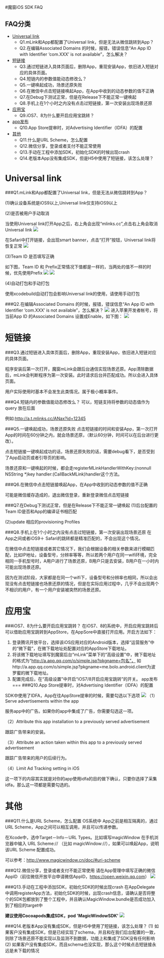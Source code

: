 #魔窗iOS SDK FAQ

FAQ分类
---
* [Universal link](https://github.com/magicwindow/mw-sdk-faq/blob/master/ios-sdk-faq.md#universal-link)
  * Q1.mLink和App都配置了Universal link，但是无法从微信跳转到App？
  * Q2.在编辑Associated Domains 的时候，报错，错误信息“An App ID with Identifier ‘com.XXX’ is not available”，怎么解决？
* [短链接](https://github.com/magicwindow/mw-sdk-faq/blob/master/ios-sdk-faq.md#短链接)
  * Q3.通过短链进入具体页面后，删除App，重现安装App，依旧进入短链对应的具体页面。
  * Q4.短链内的参数值能动态修改么？
  * Q5.一键唤起成功，场景还原失败
  * Q6.在微信中点击短链接唤起App，在App中收到的动态参数的值不正确
  * Q7.在Debug下测试正常，但是在Release下不能正常一键唤起
  * Q8.手机上在1个小时之内没有点击过短链接，第一次安装出现场景还原
* [应用宝](https://github.com/magicwindow/mw-sdk-faq/blob/master/ios-sdk-faq.md#应用宝)
  * Q9.iOS7、8为什么要开启应用宝跳转？
* [app发布](https://github.com/magicwindow/mw-sdk-faq/blob/master/ios-sdk-faq.md#app发布)
  * Q10.App Store提审时，对Advertising Identifier（IDFA）的配置
* [其他](https://github.com/magicwindow/mw-sdk-faq/blob/master/ios-sdk-faq.md#其他)
  * Q11.什么是URL Scheme，怎么配置
  * Q12.微信分享，登录或者支付不能正常使用
  * Q13.手动在工程中添加SDK，初始化SDK的时候出现crash
  * Q14.老版本App没有集成SDK，但是H5中使用了短链接，该怎么处理？


Universal link
===
###Q1.mLink和App都配置了Universal link，但是无法从微信跳转到App？

(1)确认设备系统是iOS9以上,Universal link仅支持iOS9以上

(2)是否被用户手动取消

当使用Universal link打开App之后，右上角会出现“mlinks.cc”,点击右上角会取消Universal link
![](images/ios1-1.png)

在Safari中打开链接，会出现smart banner，点击“打开”按钮，Universal link将恢复正常
![](images/ios1-2.png)

(3)Team ID 是否填写正确

如下图，Team ID 和 Prefix正常情况下值都是一样的，当两处的值不一样的时候，优先使用Prefix
![](http://7xk40m.com2.z0.glb.qiniucdn.com/img-20160607-05.png)
![](images/ios1-3.png)

(4)自动打包和手动打包

使用xcodebuild自动打包会影响Universal link的使用，请使用手动打包

###Q2.在编辑Associated Domains 的时候，报错，错误信息“An App ID with Identifier ‘com.XXX’ is not available”，怎么解决？
![](http://7xk40m.com2.z0.glb.qiniucdn.com/img-20160601-02.png)
进入苹果开发者帐号，将当前App ID 的Associated Domains 设置成Enable，如下图：
![](images/ios2-1.png)

短链接
===
###Q3.通过短链进入具体页面后，删除App，重现安装App，依旧进入短链对应的具体页面。

程序安装后第一次打开，魔窗mLink会跟后台通信实现场景还原。App清除数据后，mLink会判断程序为第一次安装。此时请求后台并匹配成功。所以会进入具体页面。

用户实际使用时基本不会发生此类情况。属于极小概率事件。

###Q4.短链内的参数值能动态修改么？
可以，短链支持将参数的动态值作为 query 放在后面

例如:http://a.t.mlinks.cc/ANax?id=12345

###Q5.一键唤起成功，场景还原失败
点击短链接的时间和安装App，第一次打开App的时间在60分钟之内，就会场景还原，（默认60分钟，时间可以在后台进行更改）。

点击短链接一键唤起成功的话，场景还原失败的话，需要debug看下，是否受到了App启动页或者引导页的影响。

场景还原和一键唤起的时候，都会走registerMLinkHandlerWithKey:(nonnull NSString *)key handler:(CallBackMLink)handler这个方法。

###Q6.在微信中点击短链接唤起App，在App中收到的动态参数的值不正确

可能是微信缓存造成的，退出微信登录，重新登录微信点击短链接

###Q7.在Debug下测试正常，但是在Release下不能正常一键唤起
(1)后台配置的Team ID是否和App的编译证书相匹配

(2)update 相应的provisioning Profiles

###Q8.手机上在1个小时之内没有点击过短链接，第一次安装出现场景还原
在App之间或者iOS9＋ Safari的跳转都是精准匹配的，不会出现这个情况。

在微信中点击短链接或者其它情况下，我们会根据设备的相关参数来进行模糊匹配，比如IP地址，设备型号，分辨率等等，所以若两个用户在同一wifi环境，完全相同一手机型号时，A用户进行了场景还原，B用户只是去安装，B用户在一小时内可能出现场景还原。

因为在测试阶段，大家都是在同一个wifi下，设备型号和分辨率也相同，所以会出现没有点击短链接也场景还原的情况，但是在实际应用过程中，几乎不会出现两个不相识的用户，有一个用户安装被突然的场景还原。

应用宝
===
###iOS7、8为什么要开启应用宝跳转？
在iOS7、8的系统中，开启应用宝跳转后可以借助应用宝跳转到AppStore，在AppSore中直接打开应用。开启方法如下：<br>
1. 登录腾讯开放平台，选择该iOS应用对应的Android版本，选择“运营服务”中的“微下载”，在微下载地址处配置对应的AppStore下载地址。<br>
2. 将该微下载地址填写到魔窗后台“mLink”菜单下的“高级设置”中，微下载地址的格式为“http://a.app.qq.com/o/simple.jsp?pkgname=包名”， 如http://a.app.qq.com/o/simple.jsp?pkgname=me.bolo.android.client为波罗蜜的微下载地址。<br>
3. 配置完成后，在“高级设置”中开启“iOS7/8开启应用宝跳转”的开关。
app发布
===
###Q10.App Store提审时，对Advertising Identifier（IDFA）的配置

SDK中使用了IDFA，App在往AppStore提审的时候，需要勾选以下选项
![](images/ios9-1.png)
（1）Serve advertisements within the app

服务app中的广告。如果你的app中集成了广告，你需要勾选这一项。

（2）Attribute this app installation to a previously served advertisement

跟踪广告带来的安装。

（3）Attribute an action taken within this app to a previously served advertisement

跟踪广告带来的用户的后续行为。

（4）Limit Ad Tracking setting in iOS

这一项下的内容其实就是对你的app使用idfa的目的做下确认，只要你选择了采集idfa，那么这一项都是需要勾选的。


其他
===
###Q11.什么是URL Scheme，怎么配置
OS系统中 App之前是相互隔离的，通过URL Scheme，App之间可以相互调用，并且可以传递参数。

在Xcode中，选中Target－Info－URL Types。比如填写magicWindow 在手机浏览器中输入 URL Scheme:// （比如 magicWindow://），如果可以唤起App，说明该URL Scheme 配置成功。

可以参考：<http://www.magicwindow.cn/doc/#uri-scheme>


###Q12.微信分享，登录或者支付不能正常使用
请在App管理中填写正确的微信AppID（前往微信开放平台申请微信AppID，<https://open.weixin.qq.com>）
![](images/ios5-1.png)


###Q13.手动在工程中添加SDK，初始化SDK的时候出现crash
在AppDelegate中调用registerApp方法，初始化SDK的时候，出现crash信息，请确认是否将整个的SDK包都放到了整个工程中，并且确认MagicWindow.bundle是否成功加入到了相应的target中

**建议使用Cocoapods集成SDK，pod 'MagicWindowSDK'**
![](images/ios10-1.png)

###Q14.老版本App没有集成SDK，但是H5中使用了短链接，该怎么处理？
(1) 如果客户没有集成SDK，但是已经实现了schema，并且和在我们后台配置的一致，则除了场景还原不能实现以及监测不到数据，功能上和集成了SDK没有任何影响<br>
(2) 如果客户没有集成SDK，而且schema也没实现，那么这个时候点击短链接永远是未下载的情况
